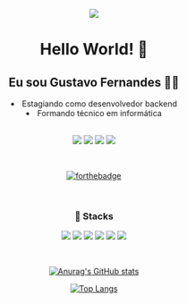 <link rel = "stylesheet" href = "https://cdnjs.cloudflare.com/ajax/libs/font-awesome/5.15.2/css/all.min.css">

<p align = "center">
  <img src = "https://i.pinimg.com/originals/e4/26/70/e426702edf874b181aced1e2fa5c6cde.gif">
</p>

<h1 align="center">Hello World! 👋</h1>

<h2 align="center">Eu sou Gustavo Fernandes 👨‍💻</h2>

<div align="center">
  <li>Estagiando como desenvolvedor backend</li>
  <li>Formando técnico em informática</li>
</div>

<br>

<div align="center">
  
  <a href="mailto: gustavo63693@gmail.com"><img src="https://img.shields.io/badge/-Gmail-%23EA4335?style=for-the-badge&logo=gmail&logoColor=white" target="_blank"></a>
  <a href="https://instagram.com/_gust.f" target="_blank"><img src="https://img.shields.io/badge/-Instagram-%23E4405F?style=for-the-badge&logo=instagram&logoColor=white" target="_blank"></a>
  <a href="https://www.linkedin.com/in/gustavo-fernandes-b7821020b/" target="_blank"><img src="https://img.shields.io/badge/-LinkedIn-%230077B5?style=for-the-badge&logo=linkedin&logoColor=white" target="_blank"></a>
  <a href = "https://twitter.com/gust_f_b"><img src="https://img.shields.io/badge/Twitter-1DA1F2?style=for-the-badge&logo=twitter&logoColor=white" target="_blank"></a>
  
<br>
  
  [![forthebadge](https://forthebadge.com/images/badges/powered-by-electricity.svg)](https://forthebadge.com)
  
</div>

<br>

<h3 align="center">🧠 Stacks</h3>

<p align = "center">
  <img src="https://img.icons8.com/color/48/000000/html-5.png"/>
  <img src="https://img.icons8.com/color/48/000000/css3.png"/>
   <img src="https://img.icons8.com/color/48/000000/javascript.png"/>
  <img src="https://img.icons8.com/color/48/000000/sass.png"/>
  <img src="https://img.icons8.com/color/48/000000/bootstrap.png"/>
  <!--<img src="https://img.icons8.com/color/48/000000/react-native.png"/>-->
  <img src="https://img.icons8.com/color/48/000000/java-coffee-cup-logo.png"/>
</p>

<br>
 
 <div align="center">
  
 [![Anurag's GitHub stats](https://github-readme-stats.vercel.app/api?username=gust-f&show_icons=true&count_private=true&theme=tokyonight)](https://github.com/anuraghazra/github-readme-stats)
 
 [![Top Langs](https://github-readme-stats.vercel.app/api/top-langs/?username=gust-f&layout=compact&theme=tokyonight)](https://github.com/anuraghazra/github-readme-stats)
 
</div>
